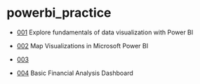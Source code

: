 # powerbi_practice

- [001](/001/info.md) Explore fundamentals of data visualization with Power BI

- [002](/002/info.md) Map Visualizations in Microsoft Power BI

- [003](/003/info.md)

- [004](/004/info.md) Basic Financial Analysis Dashboard
